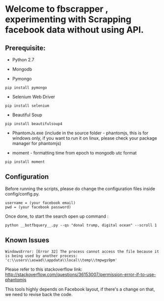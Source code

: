 # Welcome to fbscrapper , experimenting with Scrapping facebook data without using API.

## Prerequisite:

* Python 2.7

* Mongodb

* Pymongo
``` 
pip install pymongo
```

* Selenium Web Driver
```
pip install selenium
```

* Beautiful Soup 
``` 
pip install beautifulsoup4
```

* PhantomJs.exe (include in the source folder - phantomjs, this is for windows only, if you want to run it on linux, please check your package manager for phantomjs)

* moment - formatting time from epoch to mongodb utc format
```
pip install moment
```

## Configuration
Before running the scripts, please do change the configuration files inside config/config.py.

```
username = (your facebook email)
pwd = (your facebook password)
```

Once done, to start the search open up command :
```
python __botfbquery__.py --qs "donal trump, digital ocean" --scroll 1
```


## Known Issues

```
WindowsError: [Error 32] The process cannot access the file because it is being used by another process: 'c:\\users\\aswad\\appdata\\local\\temp\\tmpwgs9pm'
```
Please refer to this stackoverflow link:
http://stackoverflow.com/questions/36153007/permission-error-if-to-use-phantomjs

This tools highly depends on Facebook layout, if there's a change on that, we need to revise back the code.
